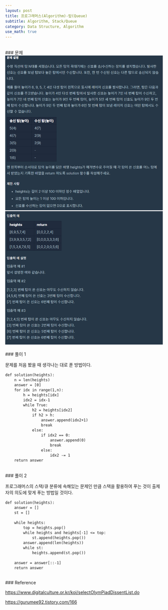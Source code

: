 ```yaml
---
layout: post
title: 프로그래머스(Algorithm)-탑(Queue)
subtitle: Algorithm, Stack/Queue
category: Data Structure, Algorithm
use_math: true
---
```


<br>
### 문제

<center><img src = '/post_img/200404/image1.png' width="600"/></center>
<center><img src = '/post_img/200404/image2.png' width="600"/></center>

<br>
### 풀이 1

문제를 처음 봤을 때 생각나는 대로 푼 방법이다.

```
def solution(heights):
    n = len(heights)
    answer = [0]
    for idx in range(1,n):
        h = heights[idx]
        idx2 = idx-1
        while True:
            h2 = heights[idx2]
            if h2 > h:
                answer.append(idx2+1)
                break
            else:
                if idx2 == 0:
                    answer.append(0)
                    break
                else:
                    idx2 -= 1
    return answer
```

<br>
### 풀이 2

프로그래머스의 스택/큐 분류에 속해있는 문제인 만큼 스택을 활용하여 푸는 것이 출제자의 의도에 맞게 푸는 방법일 것이다.

```
def solution(heights):
    answer = []
    st = []

    while heights:
        top = heights.pop()
        while heights and heights[-1] <= top:
            st.append(heights.pop())
        answer.append(len(heights))
        while st:
            heights.append(st.pop())

    answer = answer[::-1]
    return answer
```

<br>
### Reference

https://www.digitalculture.or.kr/koi/selectOlymPiadDissentList.do

https://gurumee92.tistory.com/166
